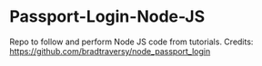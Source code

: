 # Passport-Login-Node-JS
Repo to follow and perform Node JS code from tutorials.
Credits: https://github.com/bradtraversy/node_passport_login
